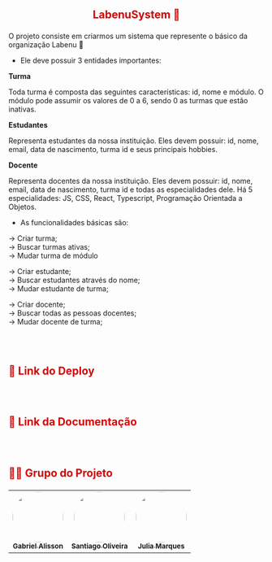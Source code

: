 <h2 align="center">
    <br>
    <p align="center" style="color: #D30404; font-weight: bold;"> LabenuSystem 🏫
<p>
</h2>

O projeto consiste em criarmos um sistema que represente o básico da organização Labenu 🔶

- Ele deve possuir 3 entidades importantes:

**Turma**

Toda turma é composta das seguintes características: id, nome e módulo. O módulo pode assumir os valores de 0 a 6, sendo 0 as turmas que estão inativas. 


**Estudantes**

Representa estudantes da nossa instituição. Eles devem possuir: id, nome, email, data de nascimento, turma id e  seus principais hobbies. 

**Docente**

Representa docentes da nossa instituição. Eles devem possuir: id, nome, email, data de nascimento, turma id e todas as especialidades dele. Há 5 especialidades: JS, CSS, React, Typescript, Programação Orientada a Objetos.

- As funcionalidades básicas são: 

→ Criar turma; </br>
→ Buscar turmas ativas; </br>
→ Mudar turma de módulo </br>

→ Criar estudante; </br>
→ Buscar estudantes através do nome; </br>
→ Mudar estudante de turma; </br>

→ Criar docente; </br>
→ Buscar todas as pessoas docentes; </br>
→ Mudar docente de turma; </br>

<h2>
    <br>
    <p style="color: #D30404; font-weight: bold;">🔗 Link do Deploy</p>
</h2>

<h2>
    <br>
    <p style="color: #D30404; font-weight: bold;">🔗 Link da Documentação</p>
</h2>


<h2>
    <br>
    <p style="color: #D30404; font-weight: bold;">👨‍💻 Grupo do Projeto</p>
</h2>

<table>
  <tr>
    <td align="center"><a href="https://github.com/gans92"><img style="border-radius: 50%;" src="https://unavatar.io/github/gans92" width="100px;" alt=""/><br /><sub><b>Gabriel Alisson</b></sub></a><br /></td>    
    <td align="center"><a href="https://github.com/SantiagoOliveira22"><img style="border-radius: 50%;" src="https://unavatar.io/github/SantiagoOliveira22" width="100px;" alt=""/><br /><sub><b>Santiago Oliveira</b></sub></a><br /></td> 
    <td align="center"><a href="https://github.com/ju-marques"><img style="border-radius: 50%;" src="https://unavatar.io/github/ju-marques" width="100px;" alt=""/><br /><sub><b>Julia Marques</b></sub></a><br /></td> 
  </tr>
</table>

<br>
